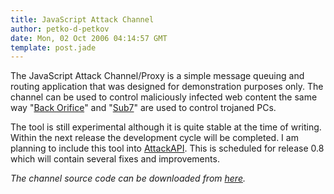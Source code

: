 ```yaml
---
title: JavaScript Attack Channel
author: petko-d-petkov
date: Mon, 02 Oct 2006 04:14:57 GMT
template: post.jade
---
```


The JavaScript Attack Channel/Proxy is a simple message queuing and routing application that was designed for demonstration purposes only. The channel can be used to control maliciously infected web content the same way "[Back Orifice](http://www.cultdeadcow.com/tools/bo.html)" and "[Sub7](http://en.wikipedia.org/wiki/Sub7)" are used to control trojaned PCs.

The tool is still experimental although it is quite stable at the time of writing. Within the next release the development cycle will be completed. I am planning to include this tool into [AttackAPI](/blog/attackapi). This is scheduled for release 0.8 which will contain several fixes and improvements.

_The channel source code can be downloaded from [here](http://www.gnucitizen.org/static/blog/2006/10/channel.txt)._
